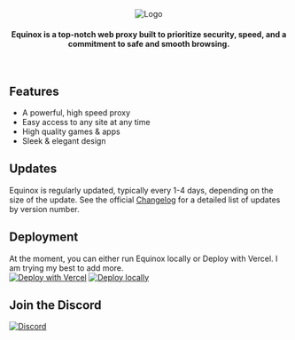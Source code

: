 <div align="center">
  <img src="https://media.discordapp.net/attachments/1165659118581854371/1198537583316189205/eqbanner.png" alt="Logo">
</div>

<div align="center">
  <h4>Equinox is a top-notch web proxy built to prioritize security, speed, and a commitment to safe and smooth browsing.</h4>
</div>
<br>

## Features
- A powerful, high speed proxy
- Easy access to any site at any time
- High quality games & apps
- Sleek & elegant design

## Updates
Equinox is regularly updated, typically every 1-4 days, depending on the size of the update. See the official [Changelog](https://github.com/wrndxyz/Equinox/CHANGELOG.md) for a detailed list of updates by version number.

## Deployment
At the moment, you can either run Equinox locally or Deploy with Vercel. I am trying my best to add more.
<br>
[![Deploy with Vercel](https://binbashbanana.github.io/deploy-buttons/buttons/remade/vercel.svg)](https://vercel.com/new/clone?repositoryurl=https://github.com/wrndxyz/Equinox)
[![Deploy locally](https://media.discordapp.net/attachments/1165659118581854371/1198543633650040862/localdeply_3.png)](https://vercel.com/new/clone?repositoryurl=https://github.com/wrndxyz/Equinox](https://github.com/wrndxyz/Equinox/wiki/Local-Deployment-Guide)https://github.com/wrndxyz/Equinox/wiki/Local-Deployment-Guide)

## Join the Discord
[![Discord](https://invidget.switchblade.xyz/H7JqRwykhk?theme=dark)](https://discord.gg/H7JqRwykhk)
